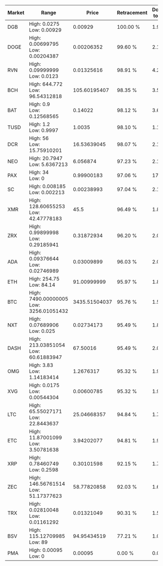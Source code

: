 | Market | Range | Price| Retracement | Doubles to 50% |
| --- | --- | --- | --- | --- |
| DGB | High: 0.0275<br />Low: 0.00929 | 0.00929 | 100.00 % | 1.98 |
| DOGE | High: 0.00699795<br />Low: 0.00204387 | 0.00206352 | 99.60 % | 2.19 |
| RVN | High: 0.09999999<br />Low: 0.0123 | 0.01325616 | 98.91 % | 4.24 |
| BCH | High: 644.772<br />Low: 96.54312818 | 105.60195407 | 98.35 % | 3.51 |
| BAT | High: 0.9<br />Low: 0.12568565 | 0.14022 | 98.12 % | 3.66 |
| TUSD | High: 1.2<br />Low: 0.9997 | 1.0035 | 98.10 % | 1.10 |
| DCR | High: 56<br />Low: 15.75910201 | 16.53639045 | 98.07 % | 2.17 |
| NEO | High: 20.7947<br />Low: 5.6367213 | 6.056874 | 97.23 % | 2.18 |
| PAX | High: 34<br />Low: 0 | 0.99900183 | 97.06 % | 17.02 |
| SC | High: 0.008185<br />Low: 0.002213 | 0.00238993 | 97.04 % | 2.18 |
| XMR | High: 128.60655253<br />Low: 42.47778183 | 45.5 | 96.49 % | 1.88 |
| ZRX | High: 0.99899998<br />Low: 0.29185941 | 0.31872934 | 96.20 % | 2.03 |
| ADA | High: 0.09376644<br />Low: 0.02746989 | 0.03009899 | 96.03 % | 2.01 |
| ETH | High: 254.75<br />Low: 84.14 | 91.00999999 | 95.97 % | 1.86 |
| BTC | High: 7490.00000005<br />Low: 3256.01051432 | 3435.51504037 | 95.76 % | 1.56 |
| NXT | High: 0.07689906<br />Low: 0.025 | 0.02734173 | 95.49 % | 1.86 |
| DASH | High: 213.03851054<br />Low: 60.61883947 | 67.50016 | 95.49 % | 2.03 |
| OMG | High: 3.83<br />Low: 1.14183414 | 1.2676317 | 95.32 % | 1.96 |
| XVG | High: 0.0175<br />Low: 0.00544304 | 0.00600785 | 95.32 % | 1.91 |
| LTC | High: 65.55027171<br />Low: 22.8443637 | 25.04668357 | 94.84 % | 1.76 |
| ETC | High: 11.87001099<br />Low: 3.50781638 | 3.94202077 | 94.81 % | 1.95 |
| XRP | High: 0.78460749<br />Low: 0.2598 | 0.30101598 | 92.15 % | 1.73 |
| ZEC | High: 146.56761514<br />Low: 51.17377623 | 58.77820858 | 92.03 % | 1.68 |
| TRX | High: 0.02810048<br />Low: 0.01161292 | 0.01321049 | 90.31 % | 1.50 |
| BSV | High: 115.12709985<br />Low: 89 | 94.95434519 | 77.21 % | 1.07 |
| PMA | High: 0.00095<br />Low: 0 | 0.00095 | 0.00 % | 0.00 |

